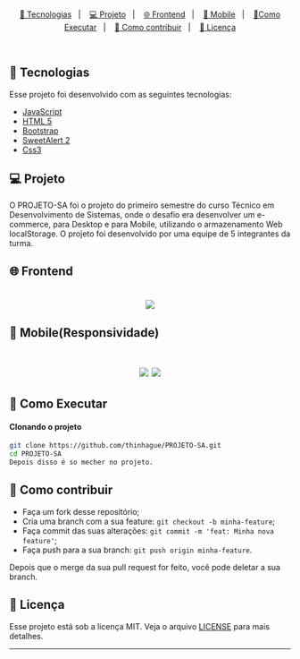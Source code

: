 
<p align="center">
  <a href="#-tecnologias">🚀 Tecnologias</a>&nbsp;&nbsp;&nbsp;|&nbsp;&nbsp;&nbsp;
  <a href="#-projeto">💻 Projeto</a>&nbsp;&nbsp;&nbsp;|&nbsp;&nbsp;&nbsp;
  <a href="#-frontend">🌐 Frontend</a>&nbsp;&nbsp;&nbsp;|&nbsp;&nbsp;&nbsp;
  <a href="#-mobile(Responsividade)">📱 Mobile</a>&nbsp;&nbsp;&nbsp;|&nbsp;&nbsp;&nbsp;
  <a href="#-como-executar">🔖Como Executar</a>&nbsp;&nbsp;&nbsp;|&nbsp;&nbsp;&nbsp;
  <a href="#-como-contribuir">🤔 Como contribuir</a>&nbsp;&nbsp;&nbsp;|&nbsp;&nbsp;&nbsp;
  <a href="#-licença">🧾 Licença</a>
</p>

<br>

## 🚀 Tecnologias

Esse projeto foi desenvolvido com as seguintes tecnologias:

- [JavaScript]()
- [HTML 5]()
- [Bootstrap]()
- [SweetAlert 2]()
- [Css3]()

## 💻 Projeto
O PROJETO-SA foi o projeto do primeiro semestre do curso Técnico em Desenvolvimento de Sistemas, onde o desafio era desenvolver
um e-commerce, para Desktop e para Mobile, utilizando o armazenamento Web localStorage. O projeto foi desenvolvido por 
uma equipe de 5 integrantes da turma. 



## 🌐 Frontend
<h1 align="center">
    <img  src="https://media.giphy.com/media/4E6Bml9ALTNcnTmGBT/giphy.gif?cid=790b7611a67f64bf56335f694c135f7fdd988d90a386005e&rid=giphy.gif&ct=g" />
</h1>

## 📱 Mobile(Responsividade)
<h1 align="center">
    <img  src="https://media.giphy.com/media/taorFvXxyYVEAZlmH8/giphy.gif?cid=790b761198ac92435acc843e69026b4ddf3758f2d7232f25&rid=giphy.gif&ct=g" />
    <img  src="https://media.giphy.com/media/lhZl92SXid1xcIMMhC/giphy.gif?cid=790b76111b10a94eebdd9c1c679543c4e74c4f4b94575177&rid=giphy.gif&ct=g" />
</h1>

    
## 🔖 Como Executar

#### Clonando o projeto
```sh
git clone https://github.com/thinhague/PROJETO-SA.git
cd PROJETO-SA
Depois disso é so mecher no projeto.
```


## 🤔 Como contribuir

- Faça um fork desse repositório;
- Cria uma branch com a sua feature: `git checkout -b minha-feature`;
- Faça commit das suas alterações: `git commit -m 'feat: Minha nova feature'`;
- Faça push para a sua branch: `git push origin minha-feature`.

Depois que o merge da sua pull request for feito, você pode deletar a sua branch.


## 🧾 Licença

Esse projeto está sob a licença MIT. Veja o arquivo [LICENSE](LICENSE.md) para mais detalhes.

---


